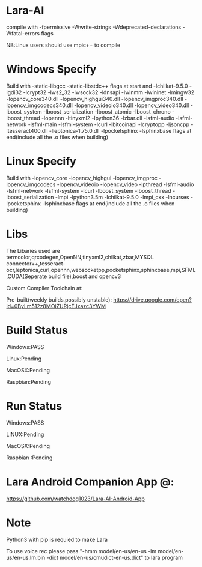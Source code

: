 # Lara-AI
compile with -fpermissive -Wwrite-strings -Wdeprecated-declarations -Wfatal-errors flags 

NB:Linux users should use mpic++ to compile 

# Windows Specify 
Build with -static-libgcc -static-libstdc++ flags at start and -lchilkat-9.5.0 -lgdi32 -lcrypt32 -lws2_32 -lwsock32 -ldnsapi -lwinmm -lwininet -lmingw32 -lopencv_core340.dll -lopencv_highgui340.dll -lopencv_imgproc340.dll -lopencv_imgcodecs340.dll -lopencv_videoio340.dll -lopencv_video340.dll -lboost_system -lboost_serialization -lboost_atomic -lboost_chrono -lboost_thread -lopennn -ltinyxml2 -lpython36 -lzbar.dll -lsfml-audio -lsfml-network -lsfml-main -lsfml-system -lcurl -lbitcoinapi -lcryptopp -ljsoncpp -ltesseract400.dll -lleptonica-1.75.0.dll -lpocketsphinx -lsphinxbase flags at end(include all the .o files when building)

# Linux Specify
Build with -lopencv_core -lopencv_highgui -lopencv_imgproc -lopencv_imgcodecs -lopencv_videoio -lopencv_video -lpthread -lsfml-audio -lsfml-network  -lsfml-system -lcurl -lboost_system -lboost_thread -lboost_serialization -lmpi -lpython3.5m -lchilkat-9.5.0 -lmpi_cxx -lncurses -lpocketsphinx -lsphinxbase flags at end(include all the .o files when building)

# Libs
The Libaries used are termcolor,qrcodegen,OpenNN,tinyxml2,chilkat,zbar,MYSQL connector++,tesseract-ocr,leptonica,curl,opennn,websocketpp,pocketsphinx,sphinxbase,mpi,SFML,CUDA(Seperate build file),boost and opencv3

Custom Compiler Toolchain at:


Pre-built(weekly builds,possibly unstable):
https://drive.google.com/open?id=0ByLm512z8MOiZURjcEJxazc3YWM

# Build Status
Windows:PASS

Linux:Pending

MacOSX:Pending

Raspbian:Pending

# Run Status
Windows:PASS

LINUX:Pending

MacOSX:Pending

Raspbian :Pending

# Lara Android Companion App @:

https://github.com/watchdog1023/Lara-AI-Android-App

# Note
Python3 with pip is requied to make Lara

To use voice rec please pass "-hmm model/en-us/en-us -lm model/en-us/en-us.lm.bin -dict model/en-us/cmudict-en-us.dict" to lara program
